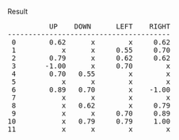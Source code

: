 Result
<pre>
          UP    DOWN      LEFT    RIGHT
---------------------------------------     
 0        0.62      x        x     0.62
 1           x      x     0.55     0.70
 2        0.79      x     0.62     0.62
 3       -1.00      x     0.70        x
 4        0.70   0.55        x        x
 5           x      x        x        x
 6        0.89   0.70        x    -1.00
 7           x      x        x        x
 8           x   0.62        x     0.79
 9           x      x     0.70     0.89
10           x   0.79     0.79     1.00
11           x      x        x        x
</pre>
